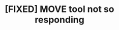 ---
title: '[FIXED] MOVE tool not so responding'
redirect_to:
  - 'https://discuss.pencil2d.org/t/fixed-move-tool-not-so-responding/603'
---